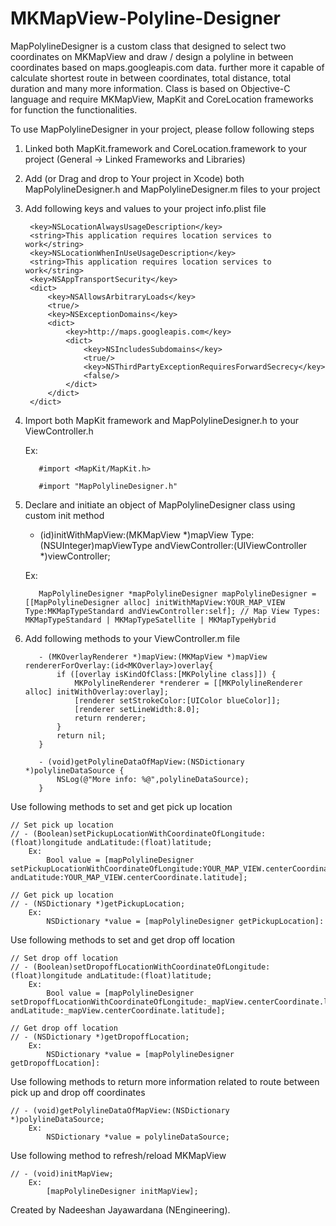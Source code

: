 # MKMapView-Polyline-Designer

MapPolylineDesigner is a custom class that designed to select two coordinates on MKMapView and draw / design a polyline in between coordinates based on maps.googleapis.com data. further more it capable of calculate shortest route in between coordinates, total distance, total duration and many more information. Class is based on Objective-C language and require MKMapView, MapKit and CoreLocation frameworks for function the functionalities.

To use MapPolylineDesigner in your project, please follow following steps

1. Linked both MapKit.framework and CoreLocation.framework to your project (General -> Linked Frameworks and Libraries)

2. Add (or Drag and drop to Your project in Xcode) both MapPolylineDesigner.h and MapPolylineDesigner.m files to your project 

3. Add following keys and values to your project info.plist file

	    <key>NSLocationAlwaysUsageDescription</key>
	    <string>This application requires location services to work</string>
	    <key>NSLocationWhenInUseUsageDescription</key>
	    <string>This application requires location services to work</string>
	    <key>NSAppTransportSecurity</key>
	    <dict>
		    <key>NSAllowsArbitraryLoads</key>
		    <true/>
		    <key>NSExceptionDomains</key>
		    <dict>
			    <key>http://maps.googleapis.com</key>
			    <dict>
				    <key>NSIncludesSubdomains</key>
				    <true/>
				    <key>NSThirdPartyExceptionRequiresForwardSecrecy</key>
				    <false/>
			    </dict>
		    </dict>
	    </dict>

4. Import both MapKit framework and MapPolylineDesigner.h to your ViewController.h

	Ex:
      
          #import <MapKit/MapKit.h>
      
	      #import "MapPolylineDesigner.h"
      
5. Declare and initiate an object of MapPolylineDesigner class using custom init method
	
	- (id)initWithMapView:(MKMapView *)mapView Type:(NSUInteger)mapViewType andViewController:(UIViewController *)viewController;
	
	Ex:
  
          MapPolylineDesigner *mapPolylineDesigner mapPolylineDesigner = [[MapPolylineDesigner alloc] initWithMapView:YOUR_MAP_VIEW Type:MKMapTypeStandard andViewController:self]; // Map View Types: MKMapTypeStandard | MKMapTypeSatellite | MKMapTypeHybrid

6. Add following methods to your ViewController.m file

          - (MKOverlayRenderer *)mapView:(MKMapView *)mapView rendererForOverlay:(id<MKOverlay>)overlay{
              if ([overlay isKindOfClass:[MKPolyline class]]) {
                  MKPolylineRenderer *renderer = [[MKPolylineRenderer alloc] initWithOverlay:overlay];
                  [renderer setStrokeColor:[UIColor blueColor]];
                  [renderer setLineWidth:8.0];
                  return renderer;
              }
              return nil;
          }

          - (void)getPolylineDataOfMapView:(NSDictionary *)polylineDataSource {
              NSLog(@"More info: %@",polylineDataSource);
          } 


Use following methods to set and get pick up location

    // Set pick up location
    // - (Boolean)setPickupLocationWithCoordinateOfLongitude:(float)longitude andLatitude:(float)latitude;
	    Ex:
		    Bool value = [mapPolylineDesigner setPickupLocationWithCoordinateOfLongitude:YOUR_MAP_VIEW.centerCoordinate.longitude andLatitude:YOUR_MAP_VIEW.centerCoordinate.latitude];

    // Get pick up location
    // - (NSDictionary *)getPickupLocation;
	    Ex:
		    NSDictionary *value = [mapPolylineDesigner getPickupLocation]:


Use following methods to set and get drop off location

    // Set drop off location
    // - (Boolean)setDropoffLocationWithCoordinateOfLongitude:(float)longitude andLatitude:(float)latitude;
	    Ex:
		    Bool value = [mapPolylineDesigner setDropoffLocationWithCoordinateOfLongitude:_mapView.centerCoordinate.longitude andLatitude:_mapView.centerCoordinate.latitude];

    // Get drop off location
    // - (NSDictionary *)getDropoffLocation;
	    Ex:
		    NSDictionary *value = [mapPolylineDesigner getDropoffLocation]:


Use following methods to return more information related to route between pick up and drop off coordinates

    // - (void)getPolylineDataOfMapView:(NSDictionary *)polylineDataSource;
	    Ex:
		    NSDictionary *value = polylineDataSource;


Use following method to refresh/reload MKMapView

    // - (void)initMapView;
	    Ex:
		    [mapPolylineDesigner initMapView];


Created by Nadeeshan Jayawardana (NEngineering).
